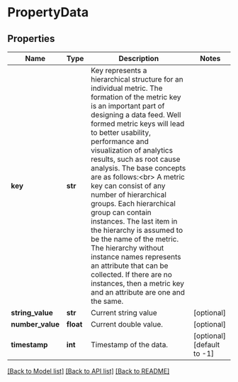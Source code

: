 # PropertyData

## Properties
Name | Type | Description | Notes
------------ | ------------- | ------------- | -------------
**key** | **str** | Key represents a hierarchical structure for an individual metric. The formation of the metric key is an important part of designing a data feed. Well formed metric keys will lead to better usability, performance and visualization of analytics results, such as root cause analysis.  The base concepts are as follows:&lt;br&gt; A metric key can consist of any number of hierarchical groups. Each hierarchical group can contain instances. The last item in the hierarchy is assumed to be the name of the metric. The hierarchy without instance names represents an attribute that can be collected. If there are no instances, then a metric key and an attribute are one and the same. | 
**string_value** | **str** | Current string value | [optional] 
**number_value** | **float** | Current double value. | [optional] 
**timestamp** | **int** | Timestamp of the data. | [optional] [default to -1]

[[Back to Model list]](../README.md#documentation-for-models) [[Back to API list]](../README.md#documentation-for-api-endpoints) [[Back to README]](../README.md)

